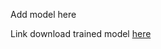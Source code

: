 Add model here

Link download trained model [here](https://drive.google.com/file/d/1EcxLukIb7JbbwrfA1cxQKONF4foOomGS/view?usp=sharing)